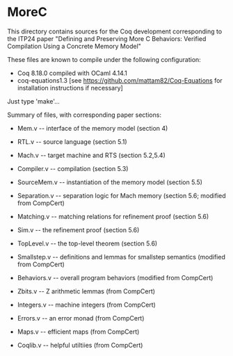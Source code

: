 # MoreC

This directory contains sources for the Coq development corresponding to
the ITP24 paper "Defining and Preserving More C Behaviors: Verified Compilation Using a Concrete Memory Model"

These files are known to compile under the following configuration:
- Coq 8.18.0 compiled with OCaml 4.14.1  
- coq-equations1.3 [see https://github.com/mattam82/Coq-Equations for installation instructions if necessary]

Just type 'make'...

Summary of files, with corresponding paper sections:

- Mem.v           -- interface of the memory model                   (section 4)
- RTL.v           -- source language                                 (section 5.1)
- Mach.v          -- target machine and RTS                          (section 5.2,5.4)
- Compiler.v      -- compilation                                     (section 5.3)
- SourceMem.v     -- instantiation of the memory model               (section 5.5)
- Separation.v    -- separation logic for Mach memory                (section 5.6; modified from CompCert)
- Matching.v      -- matching relations for refinement proof         (section 5.6)
- Sim.v           -- the refinement proof                            (section 5.6)
- TopLevel.v      -- the top-level theorem                           (section 5.6)

- Smallstep.v   -- definitions and lemmas for smallstep semantics (modified from CompCert)
- Behaviors.v   -- overall program behaviors (modified from CompCert)
- Zbits.v       -- Z arithmetic lemmas (from CompCert)        
- Integers.v    -- machine integers (from CompCert)
- Errors.v      -- an error monad (from CompCert)
- Maps.v        -- efficient maps (from CompCert)
- Coqlib.v      -- helpful utiltiies (from CompCert)

